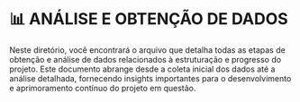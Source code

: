 # 📊 ANÁLISE E OBTENÇÃO DE DADOS

Neste diretório, você encontrará o arquivo que detalha todas as etapas de obtenção e análise de dados relacionados à estruturação e progresso do projeto. Este documento abrange desde a coleta inicial dos dados até a análise detalhada, fornecendo insights importantes para o desenvolvimento e aprimoramento contínuo do projeto em questão.
